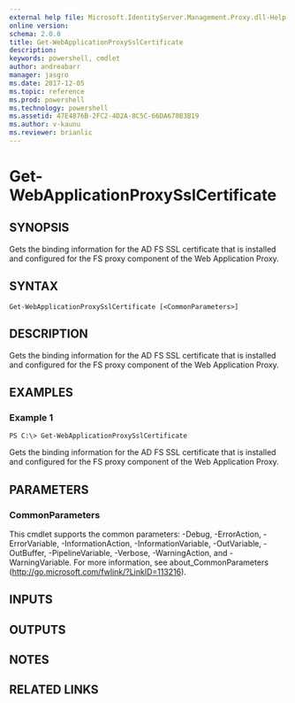 ```yaml
---
external help file: Microsoft.IdentityServer.Management.Proxy.dll-Help.xml
online version: 
schema: 2.0.0
title: Get-WebApplicationProxySslCertificate
description: 
keywords: powershell, cmdlet
author: andreabarr
manager: jasgro
ms.date: 2017-12-05
ms.topic: reference
ms.prod: powershell
ms.technology: powershell
ms.assetid: 47E4876B-2FC2-4D2A-8C5C-66DA678B3B19
ms.author: v-kaunu
ms.reviewer: brianlic
---
```


# Get-WebApplicationProxySslCertificate

## SYNOPSIS
Gets the binding information for the AD FS SSL certificate that is installed and configured for the FS proxy component of the Web Application Proxy.

## SYNTAX

```
Get-WebApplicationProxySslCertificate [<CommonParameters>]
```

## DESCRIPTION
Gets the binding information for the AD FS SSL certificate that is installed and configured for the FS proxy component of the Web Application Proxy.

## EXAMPLES

### Example 1
```
PS C:\> Get-WebApplicationProxySslCertificate
```

Gets the binding information for the AD FS SSL certificate that is installed and configured for the FS proxy component of the Web Application Proxy.

## PARAMETERS

### CommonParameters
This cmdlet supports the common parameters: -Debug, -ErrorAction, -ErrorVariable, -InformationAction, -InformationVariable, -OutVariable, -OutBuffer, -PipelineVariable, -Verbose, -WarningAction, and -WarningVariable. For more information, see about_CommonParameters (http://go.microsoft.com/fwlink/?LinkID=113216).

## INPUTS

## OUTPUTS

## NOTES

## RELATED LINKS

